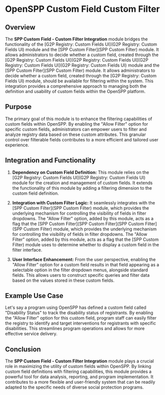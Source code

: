 # OpenSPP Custom Field Custom Filter

## Overview

The **SPP Custom Field - Custom Filter Integration** module bridges the functionality of the [G2P Registry: Custom Fields UI](G2P Registry: Custom Fields UI) module and the [SPP Custom Filter](SPP Custom Filter) module. It allows administrators to decide whether a custom field, created through the [G2P Registry: Custom Fields UI](G2P Registry: Custom Fields UI](G2P Registry: Custom Fields UI](G2P Registry: Custom Fields UI) module and the [SPP Custom Filter](SPP Custom Filter) module. It allows administrators to decide whether a custom field, created through the [G2P Registry: Custom Fields UI) module, should be available for filtering within the system. This integration provides a comprehensive approach to managing both the definition and usability of custom fields within the OpenSPP platform.

## Purpose

The primary goal of this module is to enhance the filtering capabilities of custom fields within OpenSPP. By enabling the "Allow Filter" option for specific custom fields, administrators can empower users to filter and analyze registry data based on these custom attributes. This granular control over filterable fields contributes to a more efficient and tailored user experience.

## Integration and Functionality

1. **Dependency on Custom Field Definition:** This module relies on the [G2P Registry: Custom Fields UI](G2P Registry: Custom Fields UI) module for the creation and management of custom fields. It extends the functionality of this module by adding a filtering dimension to the custom field definition.

2. **Integration with Custom Filter Logic:** It seamlessly integrates with the [SPP Custom Filter](SPP Custom Filter) module, which provides the underlying mechanism for controlling the visibility of fields in filter dropdowns. The "Allow Filter" option, added by this module, acts as a flag that the [SPP Custom Filter](SPP Custom Filter](SPP Custom Filter](SPP Custom Filter) module, which provides the underlying mechanism for controlling the visibility of fields in filter dropdowns. The "Allow Filter" option, added by this module, acts as a flag that the [SPP Custom Filter) module uses to determine whether to display a custom field in the filter interface.

3. **User Interface Enhancement:** From the user perspective, enabling the "Allow Filter" option for a custom field results in that field appearing as a selectable option in the filter dropdown menus, alongside standard fields. This allows users to construct specific queries and filter data based on the values stored in these custom fields.

## Example Use Case

Let's say a program using OpenSPP has defined a custom field called "Disability Status" to track the disability status of registrants.  By enabling the "Allow Filter" option for this custom field, program staff can easily filter the registry to identify and target interventions for registrants with specific disabilities.  This streamlines program operations and allows for more effective service delivery.

## Conclusion

The **SPP Custom Field - Custom Filter Integration** module plays a crucial role in maximizing the utility of custom fields within OpenSPP. By linking custom field definitions with filtering capabilities, this module provides a powerful tool for data analysis, reporting, and program implementation. It contributes to a more flexible and user-friendly system that can be readily adapted to the specific needs of diverse social protection programs. 
